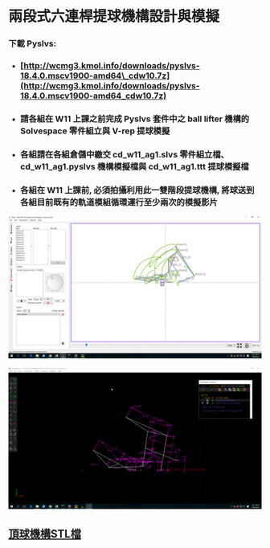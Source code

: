 # 兩段式六連桿提球機構設計與模擬

### 下載 Pyslvs:

* ### [http://wcmg3.kmol.info/downloads/pyslvs-18.4.0.mscv1900-amd64\_cdw10.7z](http://wcmg3.kmol.info/downloads/pyslvs-18.4.0.mscv1900-amd64_cdw10.7z)
* ### 請各組在 W11 上課之前完成 Pyslvs 套件中之 ball lifter 機構的 Solvespace 零件組立與 V-rep 提球模擬
* ### 各組請在各組倉儲中繳交 cd\_w11\_ag1.slvs 零件組立檔、cd\_w11\_ag1.pyslvs 機構模擬檔與 cd\_w11\_ag1.ttt 提球模擬檔
* ### 各組在 W11 上課前, 必須拍攝利用此一雙階段提球機構, 將球送到各組目前既有的軌道模組循環運行至少兩次的模擬影片

![](/assets/pyslvs-18.4.0.mscv1900-amd64_2018-05-02_10-11-32.png)

![](/assets/2018-05-02_10-21-02.png)



## [頂球機構STL檔](https://github.com/s40523232/cd2018/blob/gh-pages/40523232%20%E9%99%B3%E7%85%9C%E8%92%BC.stl)



